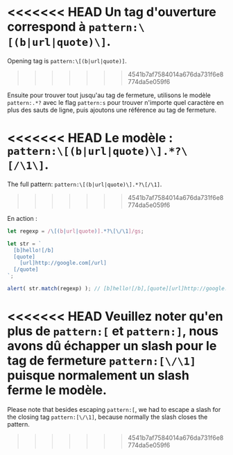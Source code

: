 
<<<<<<< HEAD
Un tag d'ouverture correspond à `pattern:\[(b|url|quote)\]`.
=======
Opening tag is `pattern:\[(b|url|quote)]`.
>>>>>>> 4541b7af7584014a676da731f6e8774da5e059f6

Ensuite pour trouver tout jusqu'au tag de fermeture, utilisons le modèle `pattern:.*?` avec le flag `pattern:s` pour trouver n'importe quel caractère en plus des sauts de ligne, puis ajoutons une référence au tag de fermeture.

<<<<<<< HEAD
Le modèle : `pattern:\[(b|url|quote)\].*?\[/\1\]`.
=======
The full pattern: `pattern:\[(b|url|quote)\].*?\[/\1]`.
>>>>>>> 4541b7af7584014a676da731f6e8774da5e059f6

En action :

```js run
let regexp = /\[(b|url|quote)].*?\[\/\1]/gs;

let str = `
  [b]hello![/b]
  [quote]
    [url]http://google.com[/url]
  [/quote]
`;

alert( str.match(regexp) ); // [b]hello![/b],[quote][url]http://google.com[/url][/quote]
```

<<<<<<< HEAD
Veuillez noter qu'en plus de `pattern:[` et `pattern:]`, nous avons dû échapper un slash pour le tag de fermeture `pattern:[\/\1]` puisque normalement un slash ferme le modèle.
=======
Please note that besides escaping `pattern:[`, we had to escape a slash for the closing tag `pattern:[\/\1]`, because normally the slash closes the pattern.
>>>>>>> 4541b7af7584014a676da731f6e8774da5e059f6
